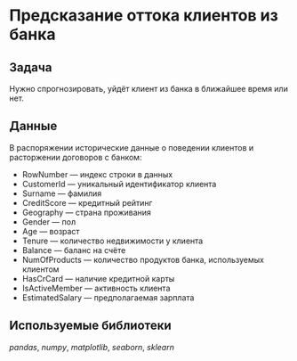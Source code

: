 # Предсказание оттока клиентов из банка

## Задача

Нужно спрогнозировать, уйдёт клиент из банка в ближайшее время или нет.

## Данные

В распоряжении исторические данные о поведении клиентов и расторжении договоров с банком:
- RowNumber — индекс строки в данных
- CustomerId — уникальный идентификатор клиента
- Surname — фамилия
- CreditScore — кредитный рейтинг
- Geography — страна проживания
- Gender — пол
- Age — возраст
- Tenure — количество недвижимости у клиента
- Balance — баланс на счёте
- NumOfProducts — количество продуктов банка, используемых клиентом
- HasCrCard — наличие кредитной карты
- IsActiveMember — активность клиента
- EstimatedSalary — предполагаемая зарплата

## Используемые библиотеки
*pandas*, *numpy*, *matplotlib*, *seaborn*, *sklearn* 
